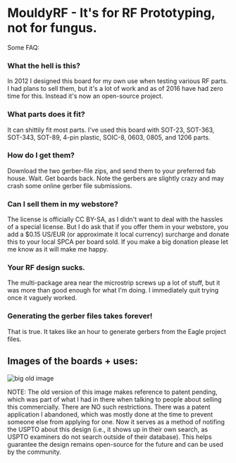 # MouldyRF - It's for RF Prototyping, not for fungus.

Some FAQ:

### What the hell is this?

In 2012 I designed this board for my own use when testing various RF parts. I had plans to sell them, but it's a lot of work and as of 2016 have had zero time for this. Instead it's now an open-source project.

### What parts does it fit?

It can shittily fit most parts. I've used this board with SOT-23, SOT-363, SOT-343, SOT-89, 4-pin plastic, SOIC-8, 0603, 0805, and 1206 parts.

### How do I get them?

Download the two gerber-file zips, and send them to your preferred fab house. Wait. Get boards back. Note the gerbers are slightly crazy and may crash some online gerber file submissions.

### Can I sell them in my webstore?

The license is officially CC BY-SA, as I didn't want to deal with the hassles of a special license. But I do ask that if you offer them in your webstore, you add a $0.15 US/EUR (or approximate it local currency) surcharge and donate this to your local SPCA per board sold. If you make a big donation please let me know as it will make me happy.

### Your RF design sucks.

The multi-package area near the microstrip screws up a lot of stuff, but it was more than good enough for what I'm doing. I immediately quit trying once it vaguely worked.

### Generating the gerber files takes forever!

That is true. It takes like an hour to generate gerbers from the Eagle project files.

## Images of the boards + uses:

![big old image](mrf_infos.jpg)

NOTE: The old version of this image makes reference to patent pending, which was part of what I had in there when talking to people about selling this commercially. There are NO such restrictions. There was a patent application I abandoned, which was mostly done at the time to prevent someone else from applying for one. Now it serves as a method of notifing the USPTO about this design (i.e., it shows up in their own search, as USPTO examiners do not search outside of their database). This helps guarantee the design remains open-source for the future and can be used by the community.
